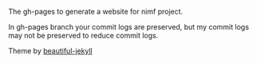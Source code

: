 The gh-pages to generate a website for nimf project.

In gh-pages branch your commit logs are preserved, but my commit logs may not
be preserved to reduce commit logs.

Theme by [beautiful-jekyll](http://deanattali.com/beautiful-jekyll/)
